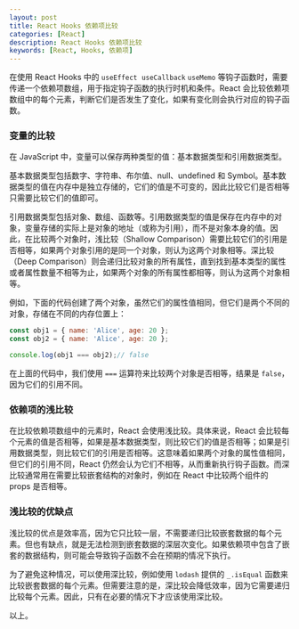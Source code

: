 ```yaml
---
layout: post
title: React Hooks 依赖项比较
categories: [React]
description: React Hooks 依赖项比较
keywords: [React, Hooks, 依赖项]
---
```


在使用 React Hooks 中的 `useEffect`  `useCallback` `useMemo` 等钩子函数时，需要传递一个依赖项数组，用于指定钩子函数的执行时机和条件。React 会比较依赖项数组中的每个元素，判断它们是否发生了变化，如果有变化则会执行对应的钩子函数。

### 变量的比较

在 JavaScript 中，变量可以保存两种类型的值：基本数据类型和引用数据类型。

基本数据类型包括数字、字符串、布尔值、null、undefined 和 Symbol。基本数据类型的值在内存中是独立存储的，它们的值是不可变的，因此比较它们是否相等只需要比较它们的值即可。

引用数据类型包括对象、数组、函数等。引用数据类型的值是保存在内存中的对象，变量存储的实际上是对象的地址（或称为引用），而不是对象本身的值。因此，在比较两个对象时，浅比较（Shallow Comparison）需要比较它们的引用是否相等，如果两个对象引用的是同一个对象，则认为这两个对象相等。深比较（Deep Comparison）则会递归比较对象的所有属性，直到找到基本类型的属性或者属性数量不相等为止，如果两个对象的所有属性都相等，则认为这两个对象相等。

例如，下面的代码创建了两个对象，虽然它们的属性值相同，但它们是两个不同的对象，存储在不同的内存位置上：

```jsx
const obj1 = { name: 'Alice', age: 20 };
const obj2 = { name: 'Alice', age: 20 };

console.log(obj1 === obj2);// false
```

在上面的代码中，我们使用 `===` 运算符来比较两个对象是否相等，结果是 `false`，因为它们的引用不同。

### 依赖项的浅比较

在比较依赖项数组中的元素时，React 会使用浅比较。具体来说，React 会比较每个元素的值是否相等，如果是基本数据类型，则比较它们的值是否相等；如果是引用数据类型，则比较它们的引用是否相等。这意味着如果两个对象的属性值相同，但它们的引用不同，React 仍然会认为它们不相等，从而重新执行钩子函数。而深比较通常用在需要比较嵌套结构的对象时，例如在 React 中比较两个组件的 props 是否相等。

### 浅比较的优缺点

浅比较的优点是效率高，因为它只比较一层，不需要递归比较嵌套数据的每个元素。但也有缺点，就是无法检测到嵌套数据的深层次变化。如果依赖项中包含了嵌套的数据结构，则可能会导致钩子函数不会在预期的情况下执行。

为了避免这种情况，可以使用深比较，例如使用 `lodash` 提供的 `_.isEqual` 函数来比较嵌套数据的每个元素。但需要注意的是，深比较会降低效率，因为它需要递归比较每个元素。因此，只有在必要的情况下才应该使用深比较。

以上。
